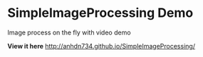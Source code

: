 # SimpleImageProcessing Demo
Image process on the fly with video demo

**View it here** http://anhdn734.github.io/SimpleImageProcessing/

